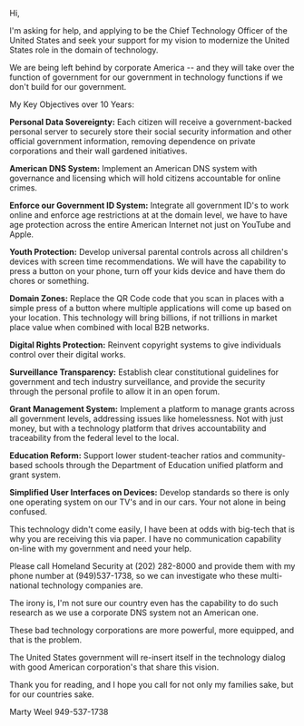 Hi,

I'm asking for help, and applying to be the Chief Technology Officer of the United States and seek your support for my vision to modernize the United States role in the domain of technology.

We are being left behind by corporate America -- and they will take over the function of government for our government in technology functions if we don't build for our government.

My Key Objectives over 10 Years:

**Personal Data Sovereignty:** Each citizen will receive a government-backed personal server to securely store their social security information and other official government information, removing dependence on private corporations and their wall gardened initiatives.

**American DNS System:** Implement an American DNS system with governance and licensing which will hold citizens accountable for online crimes.

**Enforce our Government ID System:** Integrate all government ID's to work online and enforce age restrictions at at the domain level, we have to have age protection across the entire American Internet not just on YouTube and Apple.

**Youth Protection:** Develop universal parental controls across all children's devices with screen time recommendations. We will have the capability to press a button on your phone, turn off your kids device and have them do chores or something.

**Domain Zones:** Replace the QR Code code that you scan in places with a simple press of a button where multiple applications will come up based on your location. This technology will bring billions, if not trillions in market place value when combined with local B2B networks.

**Digital Rights Protection:** Reinvent copyright systems to give individuals control over their digital works.

**Surveillance Transparency:** Establish clear constitutional guidelines for government and tech industry surveillance, and provide the security through the personal profile to allow it in an open forum.

**Grant Management System:** Implement a platform to manage grants across all government levels, addressing issues like homelessness. Not with just money, but with a technology platform that drives accountability and traceability from the federal level to the local.

**Education Reform:** Support lower student-teacher ratios and community-based schools through the Department of Education unified platform and grant system.

**Simplified User Interfaces on Devices:** Develop standards so there is only one operating system on our TV's and in our cars. Your not alone in being confused.

This technology didn't come easily, I have been at odds with big-tech that is why you are receiving this via paper. I have no communication capability on-line with my government and need your help.

Please call Homeland Security at (202) 282-8000 and provide them with my phone number at (949)537-1738, so we can investigate who these multi-national technology companies are.

The irony is, I'm not sure our country even has the capability to do such research as we use a corporate DNS system not an American one.

These bad technology corporations are more powerful, more equipped, and that is the problem.

The United States government will re-insert itself in the technology dialog with good American corporation's that share this vision.

Thank you for reading, and I hope you call for not only my families sake, but for our countries sake.

Marty Weel
949-537-1738
